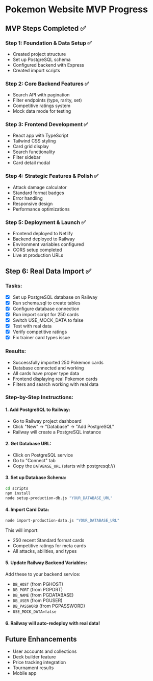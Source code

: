 # Pokemon Website MVP Progress

## MVP Steps Completed ✅

### Step 1: Foundation & Data Setup ✅
- Created project structure
- Set up PostgreSQL schema
- Configured backend with Express
- Created import scripts

### Step 2: Core Backend Features ✅
- Search API with pagination
- Filter endpoints (type, rarity, set)
- Competitive ratings system
- Mock data mode for testing

### Step 3: Frontend Development ✅
- React app with TypeScript
- Tailwind CSS styling
- Card grid display
- Search functionality
- Filter sidebar
- Card detail modal

### Step 4: Strategic Features & Polish ✅
- Attack damage calculator
- Standard format badges
- Error handling
- Responsive design
- Performance optimizations

### Step 5: Deployment & Launch ✅
- Frontend deployed to Netlify
- Backend deployed to Railway
- Environment variables configured
- CORS setup completed
- Live at production URLs

## Step 6: Real Data Import ✅

### Tasks:
- [x] Set up PostgreSQL database on Railway
- [x] Run schema.sql to create tables
- [x] Configure database connection
- [x] Run import script for 250 cards
- [x] Switch USE_MOCK_DATA to false
- [x] Test with real data
- [x] Verify competitive ratings
- [x] Fix trainer card types issue

### Results:
- Successfully imported 250 Pokemon cards
- Database connected and working
- All cards have proper type data
- Frontend displaying real Pokemon cards
- Filters and search working with real data

### Step-by-Step Instructions:

#### 1. Add PostgreSQL to Railway:
- Go to Railway project dashboard
- Click "New" → "Database" → "Add PostgreSQL"
- Railway will create a PostgreSQL instance

#### 2. Get Database URL:
- Click on PostgreSQL service
- Go to "Connect" tab
- Copy the `DATABASE_URL` (starts with postgresql://)

#### 3. Set up Database Schema:
```bash
cd scripts
npm install
node setup-production-db.js "YOUR_DATABASE_URL"
```

#### 4. Import Card Data:
```bash
node import-production-data.js "YOUR_DATABASE_URL"
```

This will import:
- 250 recent Standard format cards
- Competitive ratings for meta cards
- All attacks, abilities, and types

#### 5. Update Railway Backend Variables:
Add these to your backend service:
- `DB_HOST` (from PGHOST)
- `DB_PORT` (from PGPORT)
- `DB_NAME` (from PGDATABASE)
- `DB_USER` (from PGUSER)
- `DB_PASSWORD` (from PGPASSWORD)
- `USE_MOCK_DATA=false`

#### 6. Railway will auto-redeploy with real data!

## Future Enhancements
- User accounts and collections
- Deck builder feature
- Price tracking integration
- Tournament results
- Mobile app